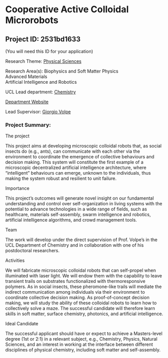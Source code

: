 # Cooperative Active Colloidal Microrobots

## Project ID: **2531bd1633**
(You will need this ID for your application)

Research Theme: [Physical Sciences](../themes/physical-sciences.md)

Research Area(s):
Biophysics and Soft Matter Physics<br />Advanced Materials<br />Artificial Intelligence and Robotics

UCL Lead department: [Chemistry](../departments/chemistry.md)

[Department Website](https://www.ucl.ac.uk/chemistry)

Lead Supervisor: [Giorgio Volpe](https://profiles.ucl.ac.uk/44996)

### Project Summary:

The project

This project aims at developing microscopic colloidal robots that, as social insects do (e.g., ants), can communicate with each other via the environment to coordinate the emergence of collective behaviours and decision making. This system will constitute the first example of a microscopic decentralized artificial intelligence architecture, where “intelligent” behaviours can emerge, unknown to the individuals, thus making the system robust and resilient to unit failure.

Importance

This project’s outcomes will generate novel insight on our fundamental understanding and control over self-organization in living systems with the potential to advance technologies in a wide range of fields, such as healthcare, materials self-assembly, swarm intelligence and robotics, artificial intelligence algorithms, and crowd management tools.

Team

The work will develop under the direct supervision of Prof. Volpe’s in the UCL Department of Chemistry and in collaboration with one of his postdoctoral researchers.

Activities

We will fabricate microscopic colloidal robots that can self-propel when illuminated with laser light. We will endow them with the capability to leave transient trails on substrates functionalized with thermoresponsive polymers. As in social insects, these pheromone-like trails will mediate the indirect communication among individuals via their environment to coordinate collective decision making. As proof-of-concept decision making, we will study the ability of these colloidal robots to learn how to collectively solve a maze. The successful candidate will therefore learn skills in soft matter, surface chemistry, photonics, and artificial intelligence.

Ideal Candidate

The successful applicant should have or expect to achieve a Masters-level degree (1st or 2:1) in a relevant subject, e.g., Chemistry, Physics, Natural Sciences, and an interest in working at the interface between different disciplines of physical chemistry, including soft matter and self-assembly.
